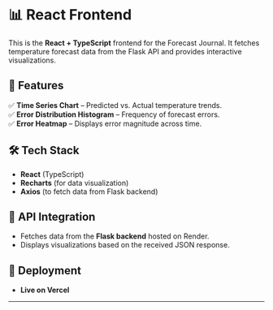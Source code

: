 # 📊 React Frontend  

This is the **React + TypeScript** frontend for the Forecast Journal. It fetches temperature forecast data from the Flask API and provides interactive visualizations.  

## 📌 Features  
✅ **Time Series Chart** – Predicted vs. Actual temperature trends.  
✅ **Error Distribution Histogram** – Frequency of forecast errors.  
✅ **Error Heatmap** – Displays error magnitude across time.  

## 🛠️ Tech Stack  
- **React** (TypeScript)  
- **Recharts** (for data visualization)  
- **Axios** (to fetch data from Flask backend)  

## 🔗 API Integration  
- Fetches data from the **Flask backend** hosted on Render.  
- Displays visualizations based on the received JSON response.  

## 🚀 Deployment  
- **Live on Vercel**  

---
